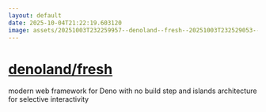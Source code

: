```yaml
---
layout: default
date: 2025-10-04T21:22:19.603120
image: assets/20251003T232259957--denoland--fresh--20251003T232529053--cropped.png
---
```


# [denoland/fresh](https://github.com/denoland/fresh)

modern web framework for Deno with no build step and islands architecture for selective interactivity
